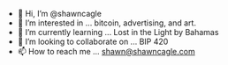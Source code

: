 - 👋 Hi, I’m @shawncagle
- 👀 I’m interested in ... bitcoin, advertising, and art.
- 🌱 I’m currently learning ... Lost in the Light by Bahamas
- 💞️ I’m looking to collaborate on ... BIP 420
- 📫 How to reach me ... shawn@shawncagle.com

<!---
shawncagle/shawncagle is a ✨ special ✨ repository because its `README.md` (this file) appears on your GitHub profile.
You can click the Preview link to take a look at your changes.
--->
